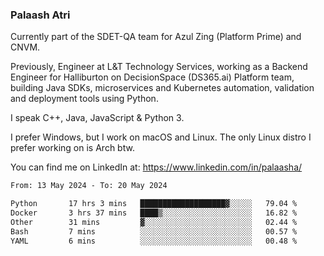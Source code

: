 ### Palaash Atri

Currently part of the SDET-QA team for Azul Zing (Platform Prime) and CNVM. 

Previously, Engineer at L&T Technology Services, working as a Backend Engineer for Halliburton on DecisionSpace (DS365.ai) Platform team, building Java SDKs, microservices and Kubernetes automation, validation and deployment tools using Python.

I speak C++, Java, JavaScript & Python 3.

I prefer Windows, but I work on macOS and Linux. The only Linux distro I prefer working on is Arch btw.

You can find me on LinkedIn at: https://www.linkedin.com/in/palaasha/

<!--START_SECTION:waka-->

```txt
From: 13 May 2024 - To: 20 May 2024

Python       17 hrs 3 mins   ███████████████████▓░░░░░   79.04 %
Docker       3 hrs 37 mins   ████▒░░░░░░░░░░░░░░░░░░░░   16.82 %
Other        31 mins         ▓░░░░░░░░░░░░░░░░░░░░░░░░   02.44 %
Bash         7 mins          ░░░░░░░░░░░░░░░░░░░░░░░░░   00.57 %
YAML         6 mins          ░░░░░░░░░░░░░░░░░░░░░░░░░   00.48 %
```

<!--END_SECTION:waka-->
